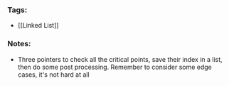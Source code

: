 ### Tags:
- [[Linked List]]
### Notes:
-  Three pointers to check all the critical points, save their index in a list, then do some post processing. Remember to consider some edge cases, it's not hard at all